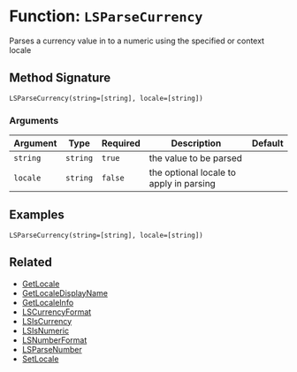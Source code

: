 [comment]: # (Note: This documentation is generated dynamically in the build process.  To modify the contents, change the javadoc on the _invoke method of the BIF class)

# Function: `LSParseCurrency`

Parses a currency value in to a numeric using the specified or context locale

## Method Signature
```
LSParseCurrency(string=[string], locale=[string])
```
### Arguments

| Argument | Type | Required | Description | Default |
|----------|------|----------|-------------|---------|
| `string` | `string` | `true` | the value to be parsed |  |
| `locale` | `string` | `false` | the optional locale to apply in parsing |  |

## Examples

```
LSParseCurrency(string=[string], locale=[string])
```

## Related
  * [GetLocale](boxlang-language/reference/built-in-functions/GetLocale.md)
  * [GetLocaleDisplayName](boxlang-language/reference/built-in-functions/GetLocaleDisplayName.md)
  * [GetLocaleInfo](boxlang-language/reference/built-in-functions/GetLocaleInfo.md)
  * [LSCurrencyFormat](boxlang-language/reference/built-in-functions/LSCurrencyFormat.md)
  * [LSIsCurrency](boxlang-language/reference/built-in-functions/LSIsCurrency.md)
  * [LSIsNumeric](boxlang-language/reference/built-in-functions/LSIsNumeric.md)
  * [LSNumberFormat](boxlang-language/reference/built-in-functions/LSNumberFormat.md)
  * [LSParseNumber](boxlang-language/reference/built-in-functions/LSParseNumber.md)
  * [SetLocale](boxlang-language/reference/built-in-functions/SetLocale.md)
